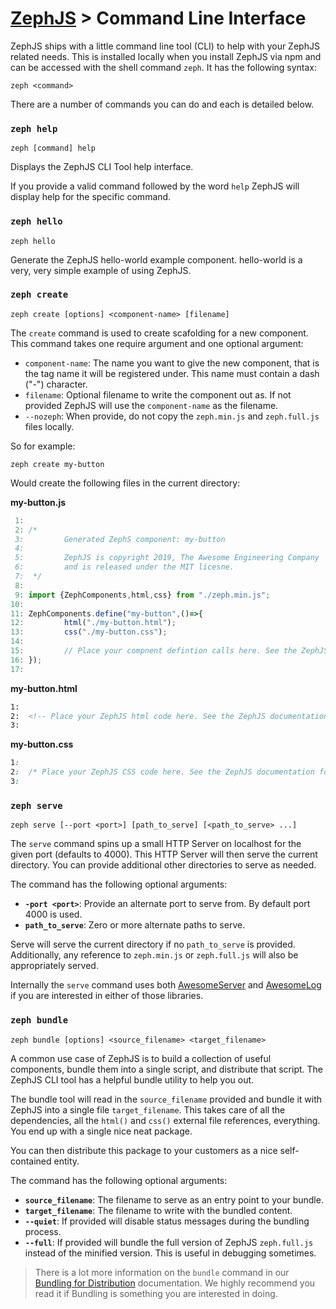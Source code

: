 # [ZephJS](../README.md) > Command Line Interface

ZephJS ships with a little command line tool (CLI) to help with your ZephJS related needs.  This is installed locally when you install ZephJS via npm and can be accessed with the shell command `zeph`.  It has the following syntax:

```shell
zeph <command>
```

There are a number of commands you can do and each is detailed below.

### `zeph help`

```shell
zeph [command] help
```

Displays the ZephJS CLI Tool help interface.

If you provide a valid command followed by the word `help` ZephJS will display help for the specific command.

### `zeph hello`

```shell
zeph hello
```

Generate the ZephJS hello-world example component. hello-world is a very, very simple example of using ZephJS.

### `zeph create`

```shell
zeph create [options] <component-name> [filename]
```

The `create` command is used to create scafolding for a new component. This command takes one require argument and one optional argument:

 - `component-name`: The name you want to give the new component, that is the tag name it will be registered under.  This name must contain a dash ("-") character.
 - `filename`: Optional filename to write the component out as. If not provided ZephJS will use the `component-name` as the filename.
 - `--nozeph`: When provide, do not copy the `zeph.min.js` and `zeph.full.js` files locally.

So for example:

```shell
zeph create my-button
```

Would create the following files in the current directory:

**my-button.js**
```javascript
 1:
 2:	/*
 3:	        Generated ZephS component: my-button
 4:
 5:	        ZephJS is copyright 2019, The Awesome Engineering Company
 6:	        and is released under the MIT licesne.
 7:	 */
 8:
 9:	import {ZephComponents,html,css} from "./zeph.min.js";
10:
11:	ZephComponents.define("my-button",()=>{
12:	        html("./my-button.html");
13:	        css("./my-button.css");
14:
15:	        // Place your compnent defintion calls here. See the ZephJS documentation for more information.
16:	});
17:
```

**my-button.html**
```html
1:
2:	<!-- Place your ZephJS html code here. See the ZephJS documentation for more information. -->
3:
```

**my-button.css**
```css
1:
2:	/* Place your ZephJS CSS code here. See the ZephJS documentation for more information. */
3:
```

### `zeph serve`

```shell
zeph serve [--port <port>] [path_to_serve] [<path_to_serve> ...]
```

The `serve` command spins up a small HTTP Server on localhost for the given port (defaults to 4000).  This HTTP Server will then serve the current directory.  You can provide additional other directories to serve as needed.

The command has the following optional arguments:

 - **`-port <port>`**: Provide an alternate port to serve from. By default port 4000 is used.
 - **`path_to_serve`**: Zero or more alternate paths to serve.

Serve will serve the current directory if no `path_to_serve` is provided.  Additionally, any reference to `zeph.min.js` or `zeph.full.js` will also be appropriately served.

Internally the `serve` command uses both [AwesomeServer](https://github.com/awesomeeng/awesome-server) and [AwesomeLog](https://github.com/awesomeeng/awesome-log) if you are interested in either of those libraries.

### `zeph bundle`

```shell
zeph bundle [options] <source_filename> <target_filename>
```

A common use case of ZephJS is to build a collection of useful components, bundle them into a single script, and distribute that script. The ZephJS CLI tool has a helpful bundle utility to help you out.

The bundle tool will read in the `source_filename` provided and bundle it with ZephJS into a single file `target_filename`. This takes care of all the dependencies, all the `html()` and `css()` external file references, everything.  You end up with a single nice neat package.

You can then distribute this package to your customers as a nice self-contained entity.

The command has the following optional arguments:

 - **`source_filename`**: The filename to serve as an entry point to your bundle.
 - **`target_filename`**: The filename to write with the bundled content.
 - **`--quiet`**: If provided will disable status messages during the bundling process.
 - **`--full`**: If provided will bundle the full version of ZephJS `zeph.full.js` instead of the minified version. This is useful in debugging sometimes.

> There is a lot more information on the `bundle` command in our [Bundling for Distribution](./ComponentBundling.md) documentation. We highly recommend you read it if Bundling is something you are interested in doing.
